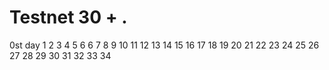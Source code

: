 # Testnet 30 + .
0st  day
1
2
3
4
5
6
6
7
8
9
10
11
12
13
14
15
16
17
18
19
20
21
22
23
24
25
26
27
28
29
30
31
32
33
34
